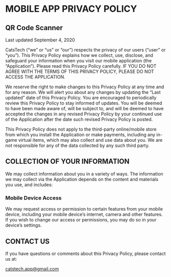 # MOBILE APP PRIVACY POLICY

## QR Code Scanner

Last updated September 4, 2020

CatsTech (“we” or “us” or “our”) respects the privacy of our users (“user” or “you”). This Privacy Policy explains how we collect, use, disclose, and safeguard your information when you visit our mobile application (the “Application”).   Please read this Privacy Policy carefully.  IF YOU DO NOT AGREE WITH THE TERMS OF THIS PRIVACY POLICY, PLEASE DO NOT ACCESS THE APPLICATION. 

We reserve the right to make changes to this Privacy Policy at any time and for any reason.  We will alert you about any changes by updating the “Last updated” date of this Privacy Policy.  You are encouraged to periodically review this Privacy Policy to stay informed of updates. You will be deemed to have been made aware of, will be subject to, and will be deemed to have accepted the changes in any revised Privacy Policy by your continued use of the Application after the date such revised Privacy Policy is posted.  

This Privacy Policy does not apply to the third-party online/mobile store from which you install the Application or make payments, including any in-game virtual items, which may also collect and use data about you.  We are not responsible for any of the data collected by any such third party. 

## COLLECTION OF YOUR INFORMATION
We may collect information about you in a variety of ways.  The information we may collect via the Application depends on the content and materials you use, and includes:  

### Mobile Device Access 
We may request access or permission to certain features from your mobile device, including your mobile device’s internet, camera and other features. If you wish to change our access or permissions, you may do so in your device’s settings.


## CONTACT US
If you have questions or comments about this Privacy Policy, please contact us at:

catstech.app@gmail.com                                                                                                                  
